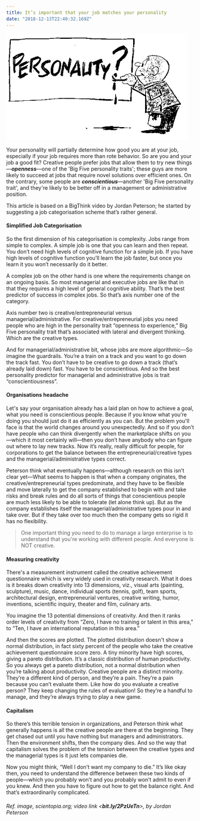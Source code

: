 ```yaml
---
title: It’s important that your job matches your personality
date: "2018-12-13T22:40:32.169Z"
---
```


![personality](./personality.jpg)

Your personality will partially determine how good you are at your job, especially if your job requires more than rote behavior. So are you and your job a good fit? Creative people prefer jobs that allow them to try new things—***openness***—one of the 'Big Five personality traits'; these guys are more likely to succeed at jobs that require novel solutions over efficient ones. On the contrary, some people are ***conscientious***—another 'Big Five personality trait', and they're likely to be better off in a management or administrative position.

This article is based on a BigThink video by Jordan Peterson; he started by suggesting a job categorisation scheme that’s rather general.

#### Simplified Job Categorisation

So the first dimension of his categorisation is complexity. Jobs range from simple to complex. A simple job is one that you can learn and then repeat. You don’t need high levels of cognitive function for a simple job. If you have high levels of cognitive function you’ll learn the job faster, but once you learn it you won’t necessarily do it better.

A complex job on the other hand is one where the requirements change on an ongoing basis. So most managerial and executive jobs are like that in that they requires a high level of general cognitive ability. That’s the best predictor of success in complex jobs. So that’s axis number one of the category.

Axis number two is creative/entrepreneurial versus managerial/administrative. For creative/entrepreneurial jobs you need people who are high in the personality trait “openness to experience,” Big Five personality trait that’s associated with lateral and divergent thinking. Which are the creative types.

And for managerial/administrative bit, whose jobs are more algorithmic—So imagine the guardrails. You’re a train on a track and you want to go down the track fast. You don’t have to be creative to go down a track (that’s already laid down) fast. You have to be conscientious. And so the best personality predictor for managerial and administrative jobs is trait “conscientiousness”.

#### Organisations headache

Let's say your organisation already has a laid plan on how to achieve a goal, what you need is conscientious people. Because if you know what you’re doing you should just do it as efficiently as you can. But the problem you'll face is that the world changes around you unexpectedly. And so if you don’t have people who can think divergently when the marketplace shifts on you—which it most certainly will—then you don’t have anybody who can figure out where to lay new tracks. Now it’s really, really difficult for people, for corporations to get the balance between the entrepreneurial/creative types and the managerial/administrative types correct.

Peterson think what eventually happens—although research on this isn’t clear yet—What seems to happen is that when a company originates, the creative/entrepreneurial types predominate, and they have to be flexible and move laterally to get the company established to begin with and take risks and break rules and do all sorts of things that conscientious people are much less likely to be able to tolerate (let alone think up).
But as the company establishes itself the managerial/administrative types pour in and take over. But if they take over too much then the company gets so rigid it has no flexibility.

> One important thing you need to do to manage a large enterprise is to understand that you're working with 
> different people. And everyone is NOT creative.

#### Measuring creativity

There's a measurement instrument called the creative achievement questionnaire which is very widely used in creativity research. What it does is it breaks down creativity into 13 dimensions, viz., visual arts (painting, sculpture), music, dance, individual sports (tennis, golf), team sports, architectural design, entrepreneurial ventures, creative writing, humor, inventions, scientific inquiry, theater and film, culinary arts. 

You imagine the 13 potential dimensions of creativity. And then it ranks order levels of creativity from “Zero, I have no training or talent in this area,” to “Ten, I have an international reputation in this area.”

And then the scores are plotted. The plotted distribution doesn't show a normal distribution, in fact sixty percent of the people who take the creative achievement questionnaire score zero. A tiny minority have high scores, giving a pareto distribution. It’s a classic distribution of human productivity. So you always get a pareto distribution, not a normal distribution when you’re talking about productivity. Creative people are a distinct minority. They’re a different kind of person, and they’re a pain. They’re a pain because you can’t evaluate them. Like how do you evaluate a creative person? They keep changing the rules of evaluation! So they’re a handful to manage, and they’re always trying to play a new game.

#### Capitalism

So there’s this terrible tension in organizations, and Peterson think what generally happens is all the creative people are there at the beginning. They get chased out until you have nothing but managers and administrators. Then the environment shifts, then the company dies. And so the way that capitalism solves the problem of the tension between the creative types and the managerial types is it just lets companies die.

Now you might think, “Well I don’t want my company to die.” It’s like okay then, you need to understand the difference between these two kinds of people—which you probably won’t and you probably won’t admit to even if you knew. And then you have to figure out how to get the balance right. And that’s extraordinarily complicated.


###### Ref. image, scientopia.org; video link <***bit.ly/2PzUeTn***>, by Jordan Peterson

